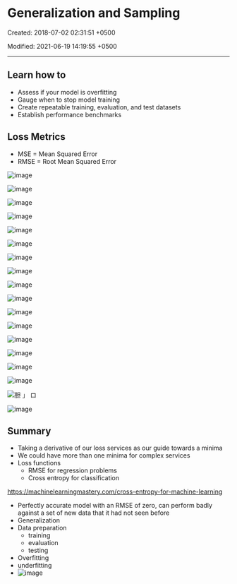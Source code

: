 # Generalization and Sampling

Created: 2018-07-02 02:31:51 +0500

Modified: 2021-06-19 14:19:55 +0500

---

## Learn how to

- Assess if your model is overfitting
- Gauge when to stop model training
- Create repeatable training, evaluation, and test datasets
- Establish performance benchmarks

## Loss Metrics

- MSE = Mean Squared Error
- RMSE = Root Mean Squared Error

![image](media/Generalization-and-Sampling-image1.png)

![image](media/Generalization-and-Sampling-image2.png)

![image](media/Generalization-and-Sampling-image3.png)

![image](media/Generalization-and-Sampling-image4.png)

![image](media/Generalization-and-Sampling-image5.png)

![image](media/Generalization-and-Sampling-image6.png)

![image](media/Generalization-and-Sampling-image7.png)

![image](media/Generalization-and-Sampling-image8.png)

![image](media/Generalization-and-Sampling-image9.png)

![image](media/Generalization-and-Sampling-image10.png)

![image](media/Generalization-and-Sampling-image11.png)

![image](media/Generalization-and-Sampling-image12.png)

![image](media/Generalization-and-Sampling-image13.png)

![image](media/Generalization-and-Sampling-image14.png)

![image](media/Generalization-and-Sampling-image15.png)

![image](media/Generalization-and-Sampling-image16.png)

![胆 」 ロ ](media/Generalization-and-Sampling-image17.png)

![image](media/Generalization-and-Sampling-image18.png)

## Summary

- Taking a derivative of our loss services as our guide towards a minima
- We could have more than one minima for complex services
- Loss functions
  - RMSE for regression problems
  - Cross entropy for classification

<https://machinelearningmastery.com/cross-entropy-for-machine-learning>

- Perfectly accurate model with an RMSE of zero, can perform badly against a set of new data that it had not seen before
- Generalization
- Data preparation
  - training
  - evaluation
  - testing
- Overfitting
- underfitting
- ![image](media/Generalization-and-Sampling-image19.png)
